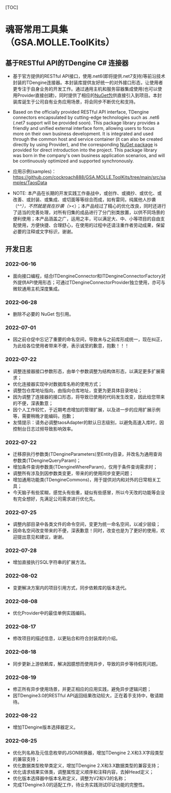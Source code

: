[TOC]

# 魂哥常用工具集（GSA.MOLLE.ToolKits）

## 基于RESTful API的TDengine C# 连接器

- 基于官方提供的RESTful API接口，使用.net6(即将提供.net7支持)等前沿技术封装的TDengine连接器。本封装库提供友好统一的对外接口形态，让使用者更专注于自身业务的开发工作。通过通用主机和服务容器集成使用(也可以使用Provider直接创建)，同时提供了相应的[NuGet包](https://www.nuget.org/packages/DBUtility.TDengine)供直接引入到项目。本封装库诞生于公司自有业务应用场景，将会同步不断优化和支持。

- Based on the officially provided RESTful API interface, TDengine connectors encapsulated by cutting-edge technologies such as .net6 (.net7 support will be provided soon). This package library provides a friendly and unified external interface form, allowing users to focus more on their own business development. It is integrated and used through the common host and service container (it can also be created directly by using Provider), and the corresponding [NuGet package](https://www.nuget.org/packages/DBUtility.TDengine) is provided for direct introduction into the project. This package library was born in the company's own business application scenarios, and will be continuously optimized and supported synchronously.

- 应用示例(samples)：https://github.com/cockroach888/GSA.MOLLE.ToolKits/tree/main/src/samples/TaosData

- NOTE: 本产品在长期的开发实践工作奋战中，或创作、或摘抄、或优化、或改善、或封装、或集成、或切面等等综合而成，如有雷同，纯属他人抄袭（^_^），不然就是我在抄袭（&gt;_&lt;）；本产品经过了精心的优化改良，同时还进行了适当的完善处理，对所有归集的成品进行了分门别类放置，以供不同场景的便利使用；本产品涵盖之广，运用之丰，可以满足大、中、小等项目的自由支配使用，方便快捷、合理舒心，在使用的过程中还请注重作者劳动成果，保留必要的注释或文字标识，谢谢。


## 开发日志

### 2022-06-16
- 面向接口编程，结合ITDengineConnector和ITDengineConnectorFactory对外提供API使用形态；可通过TDengineConnectorProvider独立使用，亦可与微软通用主机深度集成。

### 2022-06-28
- 删除不必要的 NuGet 包引用。

### 2022-07-01
- 因之前仓促中忘记了重要的命名空间，导致未与之前库形成统一，现在纠正，为此给各位使用者带来不便，表示诚至的歉意，抱歉！！！

### 2022-07-22
- 调整连接器接口参数形态，由单个参数调整为结构体形态，以满足更多扩展需求；
- 优化连接器实现中对数据库名称的使用方式；
- 调整包仓库地址指向，由指向仓库地址，变更为更具体目录地址；
- 因为调整了连接器的接口形态，将导致已使用的代码发生改变，因此给您带来的不便，深表歉意；
- 因个人工作较忙，于近期考虑增加的管理扩展，以及进一步的应用扩展示例等，需要稍晚才能编码，抱歉；
- 友情提示：请务必调整taosAdapter的默认日志级别，以避免高速入库时，因控制台日志过频导致影响效率。

### 2022-07-22
- 迁移原执行参数类(TDengineParameters)至Entity目录，并改名为通用查询参数类(TDengineQueryParam)；
- 增加条件查询参数类(TDengineWhereParam)，仅用于条件查询需求时；
- 调整所有涉及到因参数类变更，带来的的使用同步变更问题；
- 增加通用功能类(TDengineCommons)，用于提供对内和对外的日常相关工具；
- 今天脑子有些浆糊，感觉头有些重，疑似有些感冒，所以今天改的功能等会没有完全想好，先满足公司需求进行优化先。

### 2022-07-25
- 调整内部目录中各类文件的命令空间，变更为统一命名空间，以减少层级；
- 因命名空间改变带来的不便，深表歉意！同时，改变也是为了更好的使用，欢迎提出意见和建议，谢谢。

### 2022-07-28
- 增加直接执行SQL字符串的扩展方法。

### 2022-08-02
- 变更解决方案内的项目引用方式，同步依赖库的版本迭代。

### 2022-08-08
- 优化Provider中的最佳单例实践编码。

### 2022-08-17
- 修改项目的描述信息，以更贴合和符合封装库的介绍。

### 2022-08-18
- 同步更新上游依赖库，解决因臆想而使用异步，导致的异步等待假死问题。

### 2022-08-19
- 修正所有异步使用场景，并更正相应的应用实践，避免异步逻辑问题；
- 因TDengine3.0的RESTful API返回结果改动较大，正在着手支持中，敬请期待。

### 2022-08-22
- 增加TDengine版本选择器定义。

### 2022-08-25
- 优化列名称及元信息枚举的JSON转换器，增加TDengine 2.X和3.X字段类型的兼容支持；
- 优化数据类型枚举类定义，增加TDengine 2.X和3.X数据类型的兼容支持；
- 优化请求结果实体类，调整属性定义顺序和注释内容，去掉Head定义；
- 优化版本选择器中版本名称定义，调整为V2和V3的名称；
- 完成TDengine3.0的适配工作，待业务实践测试印证功能的完整性。
